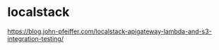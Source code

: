 # localstack

https://blog.john-pfeiffer.com/localstack-apigateway-lambda-and-s3-integration-testing/

